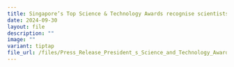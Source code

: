 ```yaml
---
title: Singapore’s Top Science & Technology Awards recognise scientists and engineers
date: 2024-09-30
layout: file
description: ""
image: ""
variant: tiptap
file_url: /files/Press_Release_President_s_Science_and_Technology_Awards_2024_Final.pdf
---
```

